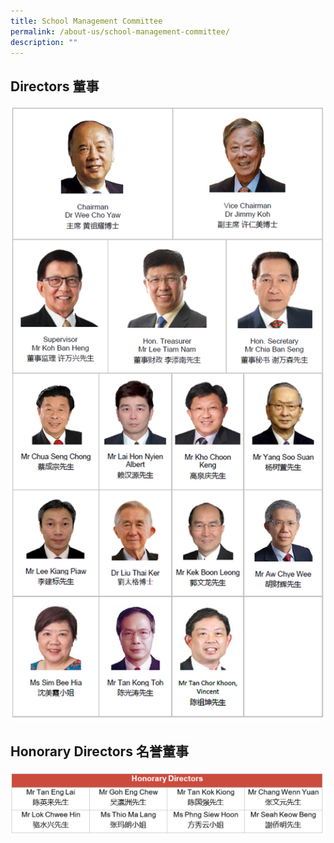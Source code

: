 ```yaml
---
title: School Management Committee
permalink: /about-us/school-management-committee/
description: ""
---
```

Directors 董事
------------
<img src="/images/CCHM_SMC_0.jpg" alt="SMC0" style="width:1080px">

Honorary Directors 名誉董事
-----------------------

<img src="/images/CCHM_SMC_3.jpg" alt="SMC3" style="width:1080px">